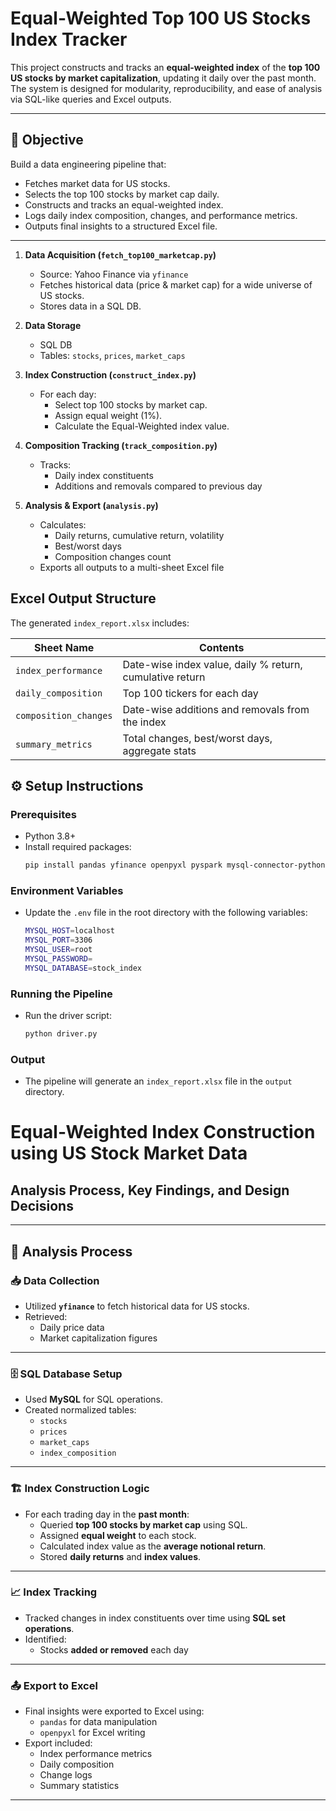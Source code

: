 # Equal-Weighted Top 100 US Stocks Index Tracker

This project constructs and tracks an **equal-weighted index** of the **top 100 US stocks by market capitalization**, updating it daily over the past month. The system is designed for modularity, reproducibility, and ease of analysis via SQL-like queries and Excel outputs.

---

## 📌 Objective

Build a data engineering pipeline that:
- Fetches market data for US stocks.
- Selects the top 100 stocks by market cap daily.
- Constructs and tracks an equal-weighted index.
- Logs daily index composition, changes, and performance metrics.
- Outputs final insights to a structured Excel file.

---


1. **Data Acquisition (`fetch_top100_marketcap.py`)**
   - Source: Yahoo Finance via `yfinance`
   - Fetches historical data (price & market cap) for a wide universe of US stocks.
   - Stores data in a SQL DB.

2. **Data Storage**
   - SQL DB
   - Tables: `stocks`, `prices`, `market_caps`

3. **Index Construction (`construct_index.py`)**
   - For each day:
     - Select top 100 stocks by market cap.
     - Assign equal weight (1%).
     - Calculate the Equal-Weighted index value.

4. **Composition Tracking (`track_composition.py`)**
   - Tracks:
     - Daily index constituents
     - Additions and removals compared to previous day

5. **Analysis & Export (`analysis.py`)**
   - Calculates:
     - Daily returns, cumulative return, volatility
     - Best/worst days
     - Composition changes count
   - Exports all outputs to a multi-sheet Excel file

##  Excel Output Structure

The generated `index_report.xlsx` includes:

| Sheet Name           | Contents                                                                 |
|----------------------|--------------------------------------------------------------------------|
| `index_performance`  | Date-wise index value, daily % return, cumulative return                 |
| `daily_composition`  | Top 100 tickers for each day                                             |
| `composition_changes`| Date-wise additions and removals from the index                          |
| `summary_metrics`    | Total changes, best/worst days, aggregate stats                          |


## ⚙ Setup Instructions

### Prerequisites

- Python 3.8+
- Install required packages:
  ```bash
  pip install pandas yfinance openpyxl pyspark mysql-connector-python


### Environment Variables

- Update the `.env` file in the root directory with the following variables:
  ```bash
  MYSQL_HOST=localhost
  MYSQL_PORT=3306
  MYSQL_USER=root
  MYSQL_PASSWORD=
  MYSQL_DATABASE=stock_index


### Running the Pipeline

- Run the driver script:
  ```bash
  python driver.py


### Output

- The pipeline will generate an `index_report.xlsx` file in the `output` directory.




#  Equal-Weighted Index Construction using US Stock Market Data

##  Analysis Process, Key Findings, and Design Decisions

---

## 🔬 Analysis Process

### 📥 Data Collection
- Utilized **`yfinance`** to fetch historical data for US stocks.
- Retrieved:
  - Daily price data
  - Market capitalization figures

---

### 🗄️ SQL Database Setup
- Used **MySQL** for SQL operations.
- Created normalized tables:
  - `stocks`
  - `prices`
  - `market_caps`
  - `index_composition`

---

### 🏗️ Index Construction Logic
- For each trading day in the **past month**:
  - Queried **top 100 stocks by market cap** using SQL.
  - Assigned **equal weight** to each stock.
  - Calculated index value as the **average notional return**.
  - Stored **daily returns** and **index values**.

---

### 📈 Index Tracking
- Tracked changes in index constituents over time using **SQL set operations**.
- Identified:
  - Stocks **added or removed** each day

---

### 📤 Export to Excel
- Final insights were exported to Excel using:
  - `pandas` for data manipulation
  - `openpyxl` for Excel writing
- Export included:
  - Index performance metrics
  - Daily composition
  - Change logs
  - Summary statistics

---

